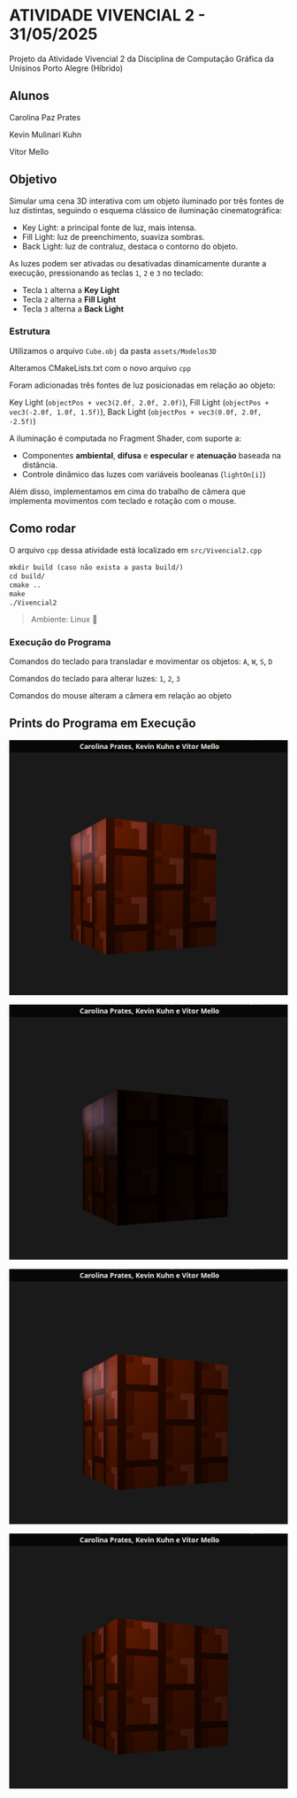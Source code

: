 # ATIVIDADE VIVENCIAL 2 - 31/05/2025
Projeto da Atividade Vivencial 2 da Disciplina de Computação Gráfica da Unisinos Porto Alegre (Híbrido)

## Alunos 
Carolina Paz Prates

Kevin Mulinari Kuhn

Vitor Mello

## Objetivo

Simular uma cena 3D interativa com um objeto iluminado por três fontes de luz distintas, seguindo o esquema clássico de iluminação cinematográfica:

* Key Light: a principal fonte de luz, mais intensa.
* Fill Light: luz de preenchimento, suaviza sombras.
* Back Light: luz de contraluz, destaca o contorno do objeto.

As luzes podem ser ativadas ou desativadas dinamicamente durante a execução, pressionando as teclas `1`, `2` e `3` no teclado:

* Tecla `1` alterna a **Key Light**
* Tecla `2` alterna a **Fill Light**
* Tecla `3` alterna a **Back Light**

### Estrutura

Utilizamos o arquivo `Cube.obj` da pasta `assets/Modelos3D`

Alteramos CMakeLists.txt com o novo arquivo `cpp`

Foram adicionadas três fontes de luz posicionadas em relação ao objeto:

Key Light (`objectPos + vec3(2.0f, 2.0f, 2.0f)`), Fill Light (`objectPos + vec3(-2.0f, 1.0f, 1.5f)`), Back Light (`objectPos + vec3(0.0f, 2.0f, -2.5f)`)

A iluminação é computada no Fragment Shader, com suporte a:

* Componentes **ambiental**, **difusa** e **especular** e **atenuação** baseada na distância.
* Controle dinâmico das luzes com variáveis booleanas (`lightOn[i]`)

Além disso, implementamos em cima do trabalho de câmera que implementa movimentos com teclado e rotação com o mouse.

## Como rodar

O arquivo `cpp` dessa atividade está localizado em `src/Vivencial2.cpp`

```
mkdir build (caso não exista a pasta build/)
cd build/
cmake .. 
make 
./Vivencial2
```
> Ambiente: Linux 🐧

### Execução do Programa

Comandos do teclado para transladar e movimentar os objetos: `A`, `W`, `S`, `D`

Comandos do teclado para alterar luzes: `1`, `2`, `3`

Comandos do mouse alteram a câmera em relação ao objeto

## Prints do Programa em Execução

![Cube1](https://github.com/cpprates/ProjetosCG/blob/main/src/Vivencial2/images/Vivencial2-keyON.png?raw=true)

![Cube2](https://github.com/cpprates/ProjetosCG/blob/main/src/Vivencial2/images/Vivencial2-keyOFF.png?raw=true)

![Cube3](https://github.com/cpprates/ProjetosCG/blob/main/src/Vivencial2/images/Vivencial2-backON.png?raw=true)

![Cube4](https://github.com/cpprates/ProjetosCG/blob/main/src/Vivencial2/images/Vivencial2-backOFF.png?raw=true)